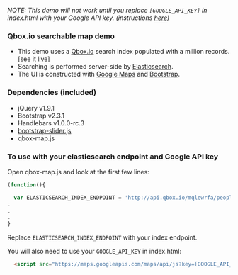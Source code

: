 *NOTE: This demo will not work until you replace `[GOOGLE_API_KEY]` in index.html with your Google API key. (instructions [here](https://developers.google.com/maps/documentation/javascript/tutorial))*

### Qbox.io searchable map demo

- This demo uses a [Qbox.io](http://qbox.io) search index populated with a million records. [see it [live](http://qbox.io/demos/map)]
- Searching is performed server-side by [Elasticsearch](http://www.elasticsearch.org).
- The UI is constructed with [Google Maps](https://developers.google.com/maps/documentation/javascript/) and [Bootstrap](http://twitter.github.io/bootstrap).

### Dependencies (included)

- jQuery v1.9.1
- Bootstrap v2.3.1
- Handlebars v1.0.0-rc.3
- [bootstrap-slider.js](http://www.eyecon.ro/bootstrap-slider/)
- qbox-map.js


### To use with your elasticsearch endpoint and Google API key
Open qbox-map.js and look at the first few lines: 

```javascript
(function(){

  var ELASTICSEARCH_INDEX_ENDPOINT = 'http://api.qbox.io/mqlewrfa/people/person';
.
.
.
}
```
Replace `ELASTICSEARCH_INDEX_ENDPOINT` with your index endpoint.

You will also need to use your `GOOGLE_API_KEY` in index.html:

```html
  <script src="https://maps.googleapis.com/maps/api/js?key=[GOOGLE_API_KEY]&amp;sensor=false"></script>
```